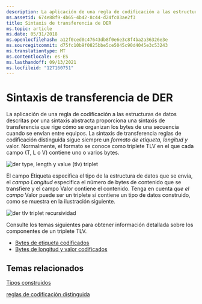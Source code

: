 ```yaml
---
description: La aplicación de una regla de codificación a las estructuras de datos descritas por una sintaxis abstracta proporciona una sintaxis de transferencia que rige cómo se organizan los bytes de una secuencia cuando se envían entre equipos.
ms.assetid: 674e88f9-4b65-4b42-8c44-d24fc03ae2f3
title: Sintaxis de transferencia de DER
ms.topic: article
ms.date: 05/31/2018
ms.openlocfilehash: a12f0ced0c47643db8f0e6e3c8f4ba2a36326e3e
ms.sourcegitcommit: d75fc10b9f0825bbe5ce5045c90d4045e3c53243
ms.translationtype: MT
ms.contentlocale: es-ES
ms.lasthandoff: 09/13/2021
ms.locfileid: "127160751"
---
```

# <a name="der-transfer-syntax"></a>Sintaxis de transferencia de DER

La aplicación de una regla de codificación a las estructuras de datos descritas por una sintaxis abstracta proporciona una sintaxis de transferencia que rige cómo se organizan los bytes de una secuencia cuando se envían entre equipos. La sintaxis de transferencia reglas de codificación distinguida sigue siempre un *formato de etiqueta, longitud y* valor. Normalmente, el formato se conoce como triplete TLV en el que cada campo (T, L o V) contiene uno o varios bytes.

![der type, length y value (tlv) triplet](images/der-tlv-basic.png)

El campo Etiqueta especifica el tipo de la estructura de datos que se envía, el  *campo* *Longitud* especifica el número de bytes de contenido que se transfiere y el campo Valor contiene el contenido. Tenga en cuenta *que el campo* Valor puede ser un triplete si contiene un tipo de datos construido, como se muestra en la ilustración siguiente.

![der tlv triplet recursividad](images/der-tlv-recursive.png)

Consulte los temas siguientes para obtener información detallada sobre los componentes de un triplete TLV.

-   [Bytes de etiqueta codificados](about-encoded-tag-bytes.md)
-   [Bytes de longitud y valor codificados](about-encoded-length-and-value-bytes.md)

## <a name="related-topics"></a>Temas relacionados

<dl> <dt>

[Tipos construidos](about-constructed-types.md)
</dt> <dt>

[reglas de codificación distinguida](distinguished-encoding-rules.md)
</dt> </dl>

 

 




